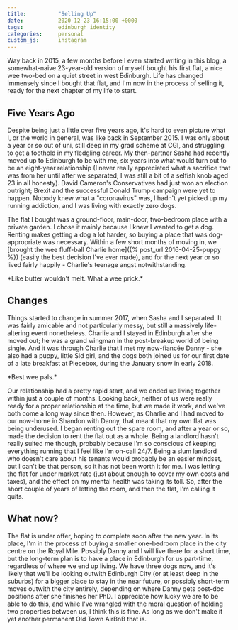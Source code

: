 ```yaml
---
title:          "Selling Up"
date:           2020-12-23 16:15:00 +0000
tags:           edinburgh identity
categories:     personal
custom_js:      instagram
---
```


Way back in 2015, a few months before I even started writing in this blog, a somewhat-naive 23-year-old version of myself bought his first flat, a nice wee two-bed on a quiet street in west Edinburgh. Life has changed immensely since I bought that flat, and I'm now in the process of selling it, ready for the next chapter of my life to start.

<!-- Read More -->

## Five Years Ago

Despite being just a little over five years ago, it's hard to even picture what I, or the world in general, was like back in September 2015. I was only about a year or so out of uni, still deep in my grad scheme at CGI, and struggling to get a foothold in my fledgling career. My then-partner Sasha had recently moved up to Edinburgh to be with me, six years into what would turn out to be an eight-year relationship (I never really appreciated what a sacrifice that was from her until after we separated; I was still a bit of a selfish knob aged 23 in all honesty). David Cameron's Conservatives had just won an election outright; Brexit and the successful Donald Trump campaign were yet to happen. Nobody knew what a "coronavirus" was, I hadn't yet picked up my running addiction, and I was living with exactly zero dogs.

The flat I bought was a ground-floor, main-door, two-bedroom place with a private garden. I chose it mainly because I knew I wanted to get a dog. Renting makes getting a dog a lot harder, so buying a place that was dog-appropriate was necessary. Within a few short months of moving in, we [brought the wee fluff-ball Charlie home]({% post_url 2016-04-25-puppy %}) (easily the best decision I've ever made), and for the next year or so lived fairly happily - Charlie's teenage angst notwithstanding.

<div class="instagram-container">
    <blockquote class="instagram-media" data-instgrm-captioned data-instgrm-version="6">
        <a href="https://www.instagram.com/p/BLV0SVkAj7Z/" target="_blank"></a>
    </blockquote>
</div>
*Like butter wouldn't melt. What a wee prick.*

## Changes

Things started to change in summer 2017, when Sasha and I separated. It was fairly amicable and not particularly messy, but still a massively life-altering event nonetheless. Charlie and I stayed in Edinburgh after she moved out; he was a grand wingman in the post-breakup world of being single. And it was through Charlie that I met my now-fiancée Danny - she also had a puppy, little Sid girl, and the dogs both joined us for our first date of a late breakfast at Piecebox, during the January snow in early 2018.

<div class="instagram-container">
    <blockquote class="instagram-media" data-instgrm-captioned data-instgrm-version="6">
        <a href="https://www.instagram.com/p/BsQ5jxFBQvs/" target="_blank"></a>
    </blockquote>
</div>
*Best wee pals.*


Our relationship had a pretty rapid start, and we ended up living together within just a couple of months. Looking back, neither of us were really ready for a proper relationship at the time, but we made it work, and we've both come a long way since then. However, as Charlie and I had moved to our now-home in Shandon with Danny, that meant that my own flat was being underused. I began renting out the spare room, and after a year or so, made the decision to rent the flat out as a whole. Being a landlord hasn't really suited me though, probably because I'm so conscious of keeping everything running that I feel like I'm on-call 24/7. Being a slum landlord who doesn't care about his tenants would probably be an easier mindset, but I can't be that person, so it has not been worth it for me. I was letting the flat for under market rate (just about enough to cover my own costs and taxes), and the effect on my mental health was taking its toll. So, after the short couple of years of letting the room, and then the flat, I'm calling it quits.

## What now?

The flat is under offer, hoping to complete soon after the new year. In its place, I'm in the process of buying a smaller one-bedroom place in the city centre on the Royal Mile. Possibly Danny and I will live there for a short time, but the long-term plan is to have a place in Edinburgh for us part-time, regardless of where we end up living. We have three dogs now, and it's likely that we'll be looking outwith Edinburgh City (or at least deep in the suburbs) for a bigger place to stay in the near future, or possibly short-term moves outwith the city entirely, depending on where Danny gets post-doc positions after she finishes her PhD. I appreciate how lucky we are to be able to do this, and while I've wrangled with the moral question of holding two properties between us, I think this is fine. As long as we don't make it yet another permanent Old Town AirBnB that is.

